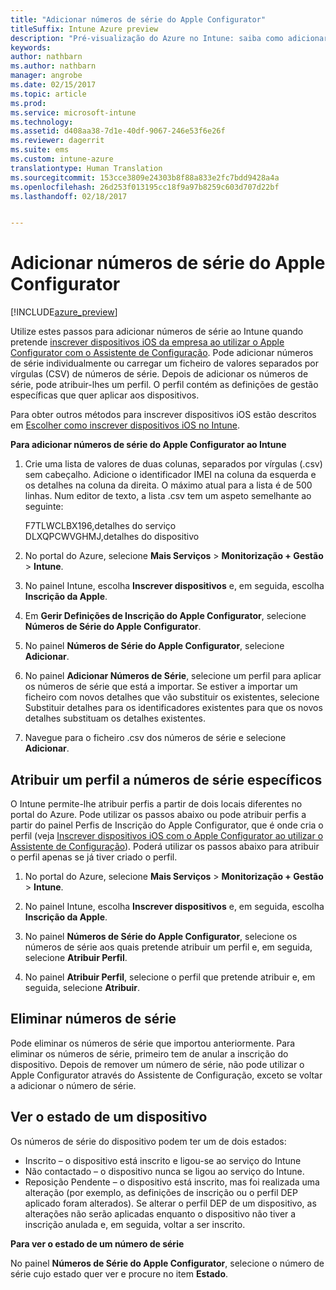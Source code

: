 ```yaml
---
title: "Adicionar números de série do Apple Configurator"
titleSuffix: Intune Azure preview
description: "Pré-visualização do Azure no Intune: saiba como adicionar números de série em dispositivos iOS pertencentes à empresa com o Apple Configurator."
keywords: 
author: nathbarn
ms.author: nathbarn
manager: angrobe
ms.date: 02/15/2017
ms.topic: article
ms.prod: 
ms.service: microsoft-intune
ms.technology: 
ms.assetid: d408aa38-7d1e-40df-9067-246e53f6e26f
ms.reviewer: dagerrit
ms.suite: ems
ms.custom: intune-azure
translationtype: Human Translation
ms.sourcegitcommit: 153cce3809e24303b8f88a833e2fc7bdd9428a4a
ms.openlocfilehash: 26d253f013195cc18f9a97b8259c603d707d22bf
ms.lasthandoff: 02/18/2017


---
```


# <a name="add-apple-configurator-serial-numbers"></a>Adicionar números de série do Apple Configurator

[!INCLUDE[azure_preview](../includes/azure_preview.md)]

Utilize estes passos para adicionar números de série ao Intune quando pretende [inscrever dispositivos iOS da empresa ao utilizar o Apple Configurator com o Assistente de Configuração](enroll-ios-devices-with-apple-configurator-and-setup-assistant.md). Pode adicionar números de série individualmente ou carregar um ficheiro de valores separados por vírgulas (CSV) de números de série. Depois de adicionar os números de série, pode atribuir-lhes um perfil. O perfil contém as definições de gestão específicas que quer aplicar aos dispositivos.

Para obter outros métodos para inscrever dispositivos iOS estão descritos em [Escolher como inscrever dispositivos iOS no Intune](choose-ios-enrollment-method.md).

**Para adicionar números de série do Apple Configurator ao Intune**

1. Crie uma lista de valores de duas colunas, separados por vírgulas (.csv) sem cabeçalho. Adicione o identificador IMEI na coluna da esquerda e os detalhes na coluna da direita. O máximo atual para a lista é de 500 linhas. Num editor de texto, a lista .csv tem um aspeto semelhante ao seguinte:

    F7TLWCLBX196,detalhes do serviço</br>
   DLXQPCWVGHMJ,detalhes do dispositivo

2. No portal do Azure, selecione **Mais Serviços** > **Monitorização + Gestão** > **Intune**.

3.  No painel Intune, escolha **Inscrever dispositivos** e, em seguida, escolha **Inscrição da Apple**.

4. Em **Gerir Definições de Inscrição do Apple Configurator**, selecione **Números de Série do Apple Configurator**.

5. No painel **Números de Série do Apple Configurator**, selecione **Adicionar**.

6. No painel **Adicionar Números de Série**, selecione um perfil para aplicar os números de série que está a importar. Se estiver a importar um ficheiro com novos detalhes que vão substituir os existentes, selecione Substituir detalhes para os identificadores existentes para que os novos detalhes substituam os detalhes existentes.

7. Navegue para o ficheiro .csv dos números de série e selecione **Adicionar**.

## <a name="assign-a-profile-to-specific-serial-numbers"></a>Atribuir um perfil a números de série específicos

O Intune permite-lhe atribuir perfis a partir de dois locais diferentes no portal do Azure. Pode utilizar os passos abaixo ou pode atribuir perfis a partir do painel Perfis de Inscrição do Apple Configurator, que é onde cria o perfil (veja [Inscrever dispositivos iOS com o Apple Configurator ao utilizar o Assistente de Configuração](enroll-ios-devices-with-apple-configurator-and-setup-assistant.md)). Poderá utilizar os passos abaixo para atribuir o perfil apenas se já tiver criado o perfil.

1. No portal do Azure, selecione **Mais Serviços** > **Monitorização + Gestão** > **Intune**.

2. No painel Intune, escolha **Inscrever dispositivos** e, em seguida, escolha **Inscrição da Apple**.

3. No painel **Números de Série do Apple Configurator**, selecione os números de série aos quais pretende atribuir um perfil e, em seguida, selecione **Atribuir Perfil**.

4. No painel **Atribuir Perfil**, selecione o perfil que pretende atribuir e, em seguida, selecione **Atribuir**.

## <a name="delete-serial-numbers"></a>Eliminar números de série
Pode eliminar os números de série que importou anteriormente. Para eliminar os números de série, primeiro tem de anular a inscrição do dispositivo. Depois de remover um número de série, não pode utilizar o Apple Configurator através do Assistente de Configuração, exceto se voltar a adicionar o número de série.

## <a name="view-the-state-of-a-device"></a>Ver o estado de um dispositivo
Os números de série do dispositivo podem ter um de dois estados:

- Inscrito – o dispositivo está inscrito e ligou-se ao serviço do Intune
- Não contactado – o dispositivo nunca se ligou ao serviço do Intune.
- Reposição Pendente – o dispositivo está inscrito, mas foi realizada uma alteração (por exemplo, as definições de inscrição ou o perfil DEP aplicado foram alterados). Se alterar o perfil DEP de um dispositivo, as alterações não serão aplicadas enquanto o dispositivo não tiver a inscrição anulada e, em seguida, voltar a ser inscrito.

**Para ver o estado de um número de série**

No painel **Números de Série do Apple Configurator**, selecione o número de série cujo estado quer ver e procure no item **Estado**.

